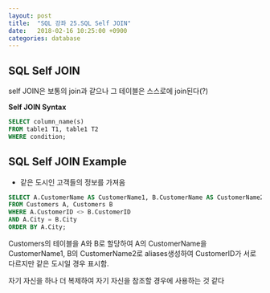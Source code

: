```yaml
---
layout: post
title:  "SQL 강좌 25.SQL Self JOIN"
date:   2018-02-16 10:25:00 +0900
categories: database
---
```


## SQL Self JOIN

self JOIN은 보통의 join과 같으나 그 테이블은 스스로에 join된다(?)

**Self JOIN Syntax**

```sql
SELECT column_name(s)
FROM table1 T1, table1 T2
WHERE condition;
```

## SQL Self JOIN Example

- 같은 도시인 고객들의 정보를 가져옴

```sql
SELECT A.CustomerName AS CustomerName1, B.CustomerName AS CustomerName2, A.City
FROM Customers A, Customers B
WHERE A.CustomerID <> B.CustomerID
AND A.City = B.City
ORDER BY A.City;
```

Customers의 테이블을 A와 B로 할당하여 A의 CustomerName을 CustomerName1, B의 CustomerName2로 aliases생성하여 CustomerID가 서로 다르지만 같은 도시일 경우 표시함.

자기 자신을 하나 더 복제하여 자기 자신을 참조할 경우에 사용하는 것 같다


